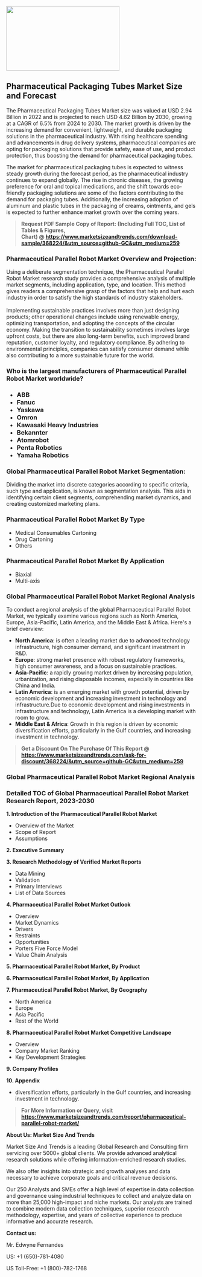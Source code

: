 <p><img class="alignnone size-medium wp-image-20088" src="https://ffe5etoiles.com/wp-content/uploads/2024/12/MST1-300x171.png" alt="" width="300" height="171" /></p><h2>Pharmaceutical Packaging Tubes Market Size and Forecast</h2><p>The Pharmaceutical Packaging Tubes Market size was valued at USD 2.94 Billion in 2022 and is projected to reach USD 4.62 Billion by 2030, growing at a CAGR of 6.5% from 2024 to 2030. The market growth is driven by the increasing demand for convenient, lightweight, and durable packaging solutions in the pharmaceutical industry. With rising healthcare spending and advancements in drug delivery systems, pharmaceutical companies are opting for packaging solutions that provide safety, ease of use, and product protection, thus boosting the demand for pharmaceutical packaging tubes.</p><p>The market for pharmaceutical packaging tubes is expected to witness steady growth during the forecast period, as the pharmaceutical industry continues to expand globally. The rise in chronic diseases, the growing preference for oral and topical medications, and the shift towards eco-friendly packaging solutions are some of the factors contributing to the demand for packaging tubes. Additionally, the increasing adoption of aluminum and plastic tubes in the packaging of creams, ointments, and gels is expected to further enhance market growth over the coming years.</p></p><blockquote id="" class=""><strong>Request PDF Sample Copy of Report: (Including Full TOC, List of Tables &amp; Figures, Chart)&nbsp;@&nbsp;<strong><a href="https://www.marketsizeandtrends.com/download-sample/368224/&utm_source=github-GC&utm_medium=259" target="_blank">https://www.marketsizeandtrends.com/download-sample/368224/&utm_source=github-GC&utm_medium=259</a></strong></strong></blockquote><h3 id="" class="">Pharmaceutical Parallel Robot Market&nbsp;Overview and Projection:</h3><p id="" class="">Using a deliberate segmentation technique, the Pharmaceutical Parallel Robot Market research study provides a comprehensive analysis of multiple market segments, including application, type, and location. This method gives readers a comprehensive grasp of the factors that help and hurt each industry in order to satisfy the high standards of industry stakeholders. <br /> <br />Implementing sustainable practices involves more than just designing products; other operational changes include using renewable energy, optimizing transportation, and adopting the concepts of the circular economy. Making the transition to sustainability sometimes involves large upfront costs, but there are also long-term benefits, such improved brand reputation, customer loyalty, and regulatory compliance. By adhering to environmental principles, companies can satisfy consumer demand while also contributing to a more sustainable future for the world.</p><h3 id="" class="">Who is the largest manufacturers of&nbsp;Pharmaceutical Parallel Robot Market worldwide?</h3><h3 class=""><p><ul><li>ABB </li><li> Fanuc </li><li> Yaskawa </li><li> Omron </li><li> Kawasaki Heavy Industries </li><li> Bekannter </li><li> Atomrobot </li><li> Penta Robotics </li><li> Yamaha Robotics</li></ul></p></h3><h3 id="" class="">Global&nbsp;Pharmaceutical Parallel Robot Market Segmentation:</h3><p id="" class="">Dividing the market into discrete categories according to specific criteria, such type and application, is known as segmentation analysis. This aids in identifying certain client segments, comprehending market dynamics, and creating customized marketing plans.</p><h3 id="" class="">Pharmaceutical Parallel Robot Market&nbsp;By Type</h3><p><p><ul><li>Medical Consumables Cartoning</li><li> Drug Cartoning</li><li> Others</p></li></ul></p></p><h3 id="" class="">Pharmaceutical Parallel Robot Market&nbsp;By Application</h3><p class=""><p><ul><li>Biaxial</li><li> Multi-axis</li></ul></p></p><h3 id="" class="">Global Pharmaceutical Parallel Robot Market Regional Analysis</h3><p id="" class="">To conduct a regional analysis of the global Pharmaceutical Parallel Robot Market, we typically examine various regions such as North America, Europe, Asia-Pacific, Latin America, and the Middle East &amp; Africa. Here's a brief overview:</p><ul><li><strong>North America</strong>: is often a leading market due to advanced technology infrastructure, high consumer demand, and significant investment in R&amp;D.</li><li><strong>Europe</strong>: strong market presence with robust regulatory frameworks, high consumer awareness, and a focus on sustainable practices.</li><li><strong>Asia-Pacific</strong>: a rapidly growing market driven by increasing population, urbanization, and rising disposable incomes, especially in countries like China and India.</li><li><strong>Latin America</strong>: is an emerging market with growth potential, driven by economic development and increasing investment in technology and infrastructure.Due to economic development and rising investments in infrastructure and technology, Latin America is a developing market with room to grow.</li><li><strong>Middle East &amp; Africa</strong>: Growth in this region is driven by economic diversification efforts, particularly in the Gulf countries, and increasing investment in technology.</li></ul><blockquote id="" class=""><strong>Get a Discount On The Purchase Of This Report @ <strong><a href="https://www.marketsizeandtrends.com/ask-for-discount/368224/&utm_source=github-GC&utm_medium=259" target="_blank">https://www.marketsizeandtrends.com/ask-for-discount/368224/&utm_source=github-GC&utm_medium=259</a></strong></strong></blockquote><h3 id="" class="">Global Pharmaceutical Parallel Robot Market Regional Analysis</h3><h3 id="" class="">Detailed TOC of Global Pharmaceutical Parallel Robot Market Research Report, 2023-2030</h3><p id="" class=""><strong>1. Introduction of the Pharmaceutical Parallel Robot Market</strong></p><ul><li>Overview of the Market</li><li>Scope of Report</li><li>Assumptions</li></ul><p id="" class=""><strong>2. Executive Summary</strong></p><p id="" class=""><strong>3. Research Methodology of Verified Market Reports</strong></p><ul><li>Data Mining</li><li>Validation</li><li>Primary Interviews</li><li>List of Data Sources</li></ul><p id="" class=""><strong>4. Pharmaceutical Parallel Robot Market Outlook</strong></p><ul><li>Overview</li><li>Market Dynamics</li><li>Drivers</li><li>Restraints</li><li>Opportunities</li><li>Porters Five Force Model</li><li>Value Chain Analysis</li></ul><p id="" class=""><strong>5. Pharmaceutical Parallel Robot Market, By Product</strong></p><p id="" class=""><strong>6. Pharmaceutical Parallel Robot Market, By Application</strong></p><p id="" class=""><strong>7. Pharmaceutical Parallel Robot Market, By Geography</strong></p><ul><li>North America</li><li>Europe</li><li>Asia Pacific</li><li>Rest of the World</li></ul><p id="" class=""><strong>8. Pharmaceutical Parallel Robot Market Competitive Landscape</strong></p><ul><li>Overview</li><li>Company Market Ranking</li><li>Key Development Strategies</li></ul><p id="" class=""><strong>9. Company Profiles</strong></p><p id="" class=""><strong>10. Appendix</strong></p><ul><li>diversification efforts, particularly in the Gulf countries, and increasing investment in technology.</li></ul><blockquote id="" class=""><strong>For More Information or Query, visit <strong><strong><a href="https://www.marketsizeandtrends.com/report/pharmaceutical-parallel-robot-market/" target="_blank">https://www.marketsizeandtrends.com/report/pharmaceutical-parallel-robot-market/</a></strong></strong></strong></blockquote><p id="" class=""><strong>About Us: Market Size And Trends</strong></p><p id="" class="">Market Size And Trends is a leading Global Research and Consulting firm servicing over 5000+ global clients. We provide advanced analytical research solutions while offering information-enriched research studies.</p><p id="" class="">We also offer insights into strategic and growth analyses and data necessary to achieve corporate goals and critical revenue decisions.</p><p id="" class="">Our 250 Analysts and SMEs offer a high level of expertise in data collection and governance using industrial techniques to collect and analyze data on more than 25,000 high-impact and niche markets. Our analysts are trained to combine modern data collection techniques, superior research methodology, expertise, and years of collective experience to produce informative and accurate research.</p><p id="" class=""><strong>Contact us:</strong></p><p id="" class="">Mr. Edwyne Fernandes</p><p id="" class="">US: +1 (650)-781-4080</p><p id="" class="">US Toll-Free: +1 (800)-782-1768</p>
